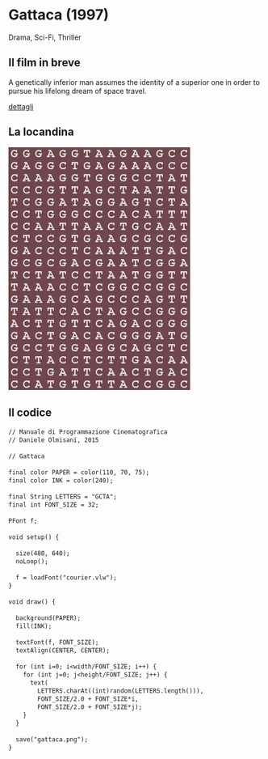 # Gattaca (1997)

Drama, Sci-Fi, Thriller

## Il film in breve
A genetically inferior man assumes the identity of a superior one in order to pursue his lifelong dream of space travel.

[dettagli](https://www.imdb.com/title/tt0119177/)

## La locandina
<img src="gattaca.png"  width="360px" title="Gattaca">


## Il codice
```processing
// Manuale di Programmazione Cinematografica
// Daniele Olmisani, 2015

// Gattaca

final color PAPER = color(110, 70, 75);
final color INK = color(240);

final String LETTERS = "GCTA";
final int FONT_SIZE = 32;

PFont f;

void setup() {
 
  size(480, 640);
  noLoop();
  
  f = loadFont("courier.vlw");
}

void draw() {
  
  background(PAPER);
  fill(INK);
  
  textFont(f, FONT_SIZE);  
  textAlign(CENTER, CENTER);
  
  for (int i=0; i<width/FONT_SIZE; i++) {
    for (int j=0; j<height/FONT_SIZE; j++) {
      text(
        LETTERS.charAt((int)random(LETTERS.length())), 
        FONT_SIZE/2.0 + FONT_SIZE*i, 
        FONT_SIZE/2.0 + FONT_SIZE*j);
    }
  }
  
  save("gattaca.png");
}
```

